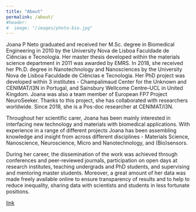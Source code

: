 ```yaml
---
title: "About"
permalink: /about/
#header:
#  image: "/images/photo-bio.jpg"
---
```


Joana P Neto graduated and received her M.Sc. degree in Biomedical Engineering in 2010 by the University Nova de Lisboa Faculdade de Ciências e Tecnologia. 
Her master thesis developed within the materials science department in 2011 was awarded by EMRS. In 2018, she received her Ph.D. degree in Nanotechnology and Nanosciences by the University Nova de Lisboa Faculdade de Ciências e Tecnologia. 
Her PhD project was developed within 3 institutes - Champalimaud Center for the Unknown and CENIMAT/I3N in Portugal, and Sainsbury Wellcome Centre–UCL in United Kingdom. 
Joana was also a team member of European FP7 Project NeuroSeeker. Thanks to this project, she has collaborated with researchers worldwide. 
Since 2018, she is a Pos-doc researcher at CENIMAT/I3N.

Throughout her scientific carer, Joana has been mainly interested in interfacing new technology and materials with biomedical applications.
With experience in a range of different projects Joana has been assembling knowledge and insight from across different disciplines - Materials Science, Nanoscience, Neuroscience, Micro and Nanotechnology, and (Bio)sensors. 

During her career, the dissemination of the work was achieved through conferences and peer-reviewed journals, participation on open days at research institutes, teaching undergrads and PhD students, and supervising and mentoring master students. 
Moreover, a great amount of her data was made freely available online to ensure transparency of results and to help to reduce inequality, sharing data with scientists and students in less fortunate positions. 

[link](https://scholar.google.com/citations?user=csGzJ6EAAAAJ&hl=pt-PT)
